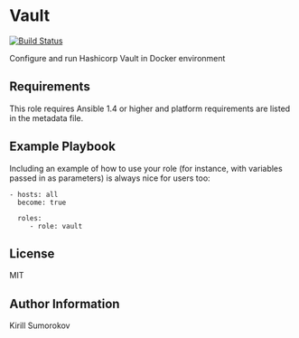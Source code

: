 Vault
=========

[![Build Status](https://github.com/clayman74/ansible-vault/workflows/Tests/badge.svg)](https://github.com/clayman74/ansible-vault)

Configure and run Hashicorp Vault in Docker environment


Requirements
------------

This role requires Ansible 1.4 or higher and platform requirements are listed in the metadata file.


Example Playbook
----------------

Including an example of how to use your role (for instance, with variables passed in as parameters) is always nice for users too:

    - hosts: all
      become: true

      roles:
         - role: vault


License
-------

MIT


Author Information
------------------

Kirill Sumorokov
